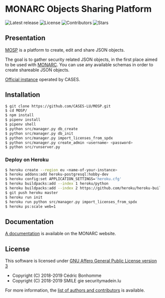 # MONARC Objects Sharing Platform

![Latest release](https://img.shields.io/github/release/CASES-LU/MOSP.svg?style=flat-square)
![License](https://img.shields.io/github/license/CASES-LU/MOSP.svg?style=flat-square)
![Contributors](https://img.shields.io/github/contributors/CASES-LU/MOSP.svg?style=flat-square)
![Stars](https://img.shields.io/github/stars/CASES-LU/MOSP.svg?style=flat-square)


## Presentation

[MOSP](https://github.com/CASES-LU/MOSP) is a platform to create, edit
and share JSON objects.

The goal is to gather security related JSON objects,
in the first place aimed to be used with
[MONARC](https://github.com/monarc-project/MonarcAppFO).
You can use any available schemas in order to create shareable JSON objects.
  
[Official instance](https://objects.monarc.lu) operated by CASES.


## Installation

```bash
$ git clone https://github.com/CASES-LU/MOSP.git
$ cd MOSP/
$ npm install
$ pipenv install
$ pipenv shell
$ python src/manager.py db_create
$ python src/manager.py db_init
$ python src/manager.py import_licenses_from_spdx
$ python src/manager.py create_admin <username> <password>
$ python src/runserver.py
```


### Deploy on Heroku

```bash
$ heroku create --region eu <name-of-your-instance>
$ heroku addons:add heroku-postgresql:hobby-dev
$ heroku config:set APPLICATION_SETTINGS='heroku.cfg'
$ heroku buildpacks:add --index 1 heroku/python
$ heroku buildpacks:add --index 2 https://github.com/heroku/heroku-buildpack-nodejs
$ git push heroku master
$ heroku run init
$ heroku run python src/manager.py import_licenses_from_spdx
$ heroku ps:scale web=1
```


## Documentation

[A documentation](https://www.monarc.lu/documentation/MOSP-documentation/)
is available on the MONARC website.


## License

This software is licensed under
[GNU Affero General Public License version 3](https://www.gnu.org/licenses/agpl-3.0.html)


* Copyright (C) 2018-2019 Cédric Bonhomme
* Copyright (C) 2018-2019 SMILE gie securitymadein.lu

For more information, the [list of authors and contributors](AUTHORS.md) is
available.
